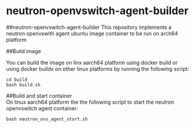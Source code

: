 # neutron-openvswitch-agent-builder
##neutron-openvswitch-agent-builder
This repository implements a neutron openvswith agent ubuntu image container to be run on arch64 platform  

##Build image  

You can build the image on linx aarch64 platform using docker build or using docker buildx on other linux platforms by running the following script:  
```
cd build
bash build.sh
```

##Build and start container  
On linux aarch64 platform the the following script to start the neutron openvswitch agent container:  
```
bash neutron_ovs_agent_start.sh
```

